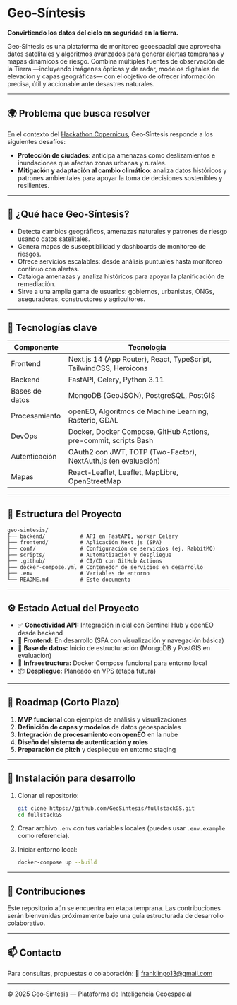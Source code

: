 # Geo‑Síntesis

**Convirtiendo los datos del cielo en seguridad en la tierra.**

Geo‑Síntesis es una plataforma de monitoreo geoespacial que aprovecha datos satelitales y algoritmos avanzados para generar alertas tempranas y mapas dinámicos de riesgo. Combina múltiples fuentes de observación de la Tierra —incluyendo imágenes ópticas y de radar, modelos digitales de elevación y capas geográficas— con el objetivo de ofrecer información precisa, útil y accionable ante desastres naturales.

---

## 🌍 Problema que busca resolver

En el contexto del [Hackathon Copernicus](https://hackathons.copernicus.eu), Geo‑Síntesis responde a los siguientes desafíos:

- **Protección de ciudades**: anticipa amenazas como deslizamientos e inundaciones que afectan zonas urbanas y rurales.
- **Mitigación y adaptación al cambio climático**: analiza datos históricos y patrones ambientales para apoyar la toma de decisiones sostenibles y resilientes.

---

## 🚀 ¿Qué hace Geo‑Síntesis?

- Detecta cambios geográficos, amenazas naturales y patrones de riesgo usando datos satelitales.
- Genera mapas de susceptibilidad y dashboards de monitoreo de riesgos.
- Ofrece servicios escalables: desde análisis puntuales hasta monitoreo continuo con alertas.
- Cataloga amenazas y analiza históricos para apoyar la planificación de remediación.
- Sirve a una amplia gama de usuarios: gobiernos, urbanistas, ONGs, aseguradoras, constructores y agricultores.

---

## 🧠 Tecnologías clave

| Componente     | Tecnología                                                                 |
|----------------|----------------------------------------------------------------------------|
| Frontend       | Next.js 14 (App Router), React, TypeScript, TailwindCSS, Heroicons         |
| Backend        | FastAPI, Celery, Python 3.11                                               |
| Bases de datos | MongoDB (GeoJSON), PostgreSQL, PostGIS                                     |
| Procesamiento  | openEO, Algoritmos de Machine Learning, Rasterio, GDAL                     |
| DevOps         | Docker, Docker Compose, GitHub Actions, pre-commit, scripts Bash           |
| Autenticación  | OAuth2 con JWT, TOTP (Two-Factor), NextAuth.js (en evaluación)             |
| Mapas          | React-Leaflet, Leaflet, MapLibre, OpenStreetMap                            |

---

## 📁 Estructura del Proyecto

```plaintext
geo-sintesis/
├── backend/           # API en FastAPI, worker Celery
├── frontend/          # Aplicación Next.js (SPA)
├── conf/              # Configuración de servicios (ej. RabbitMQ)
├── scripts/           # Automatización y despliegue
├── .github/           # CI/CD con GitHub Actions
├── docker-compose.yml # Contenedor de servicios en desarrollo
├── .env               # Variables de entorno
└── README.md          # Este documento
````

---

## ⚙️ Estado Actual del Proyecto

* ✅ **Conectividad API:** Integración inicial con Sentinel Hub y openEO desde backend
* 🔄 **Frontend:** En desarrollo (SPA con visualización y navegación básica)
* 🧩 **Base de datos:** Inicio de estructuración (MongoDB y PostGIS en evaluación)
* 🧪 **Infraestructura:** Docker Compose funcional para entorno local
* 📦 **Despliegue:** Planeado en VPS (etapa futura)

---

## 🧭 Roadmap (Corto Plazo)

1. **MVP funcional** con ejemplos de análisis y visualizaciones
2. **Definición de capas y modelos** de datos geoespaciales
3. **Integración de procesamiento con openEO** en la nube
4. **Diseño del sistema de autenticación y roles**
5. **Preparación de pitch** y despliegue en entorno staging

---

## 🧪 Instalación para desarrollo

1. Clonar el repositorio:

   ```bash
   git clone https://github.com/GeoSintesis/fullstackGS.git
   cd fullstackGS
   ```

2. Crear archivo `.env` con tus variables locales (puedes usar `.env.example` como referencia).

3. Iniciar entorno local:

   ```bash
   docker-compose up --build
   ```

---

## 🤝 Contribuciones

Este repositorio aún se encuentra en etapa temprana. Las contribuciones serán bienvenidas próximamente bajo una guía estructurada de desarrollo colaborativo.

---

## 📫 Contacto

Para consultas, propuestas o colaboración:
📧 [franklingo13@gmail.com](mailto:franklingo13@gmail.com)

---

© 2025 Geo‑Síntesis — Plataforma de Inteligencia Geoespacial
